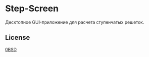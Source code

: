 # Step-Screen

Десктопное GUI-приложение для расчета ступенчатых решеток.

## License

[0BSD](https://opensource.org/licenses/0BSD)

